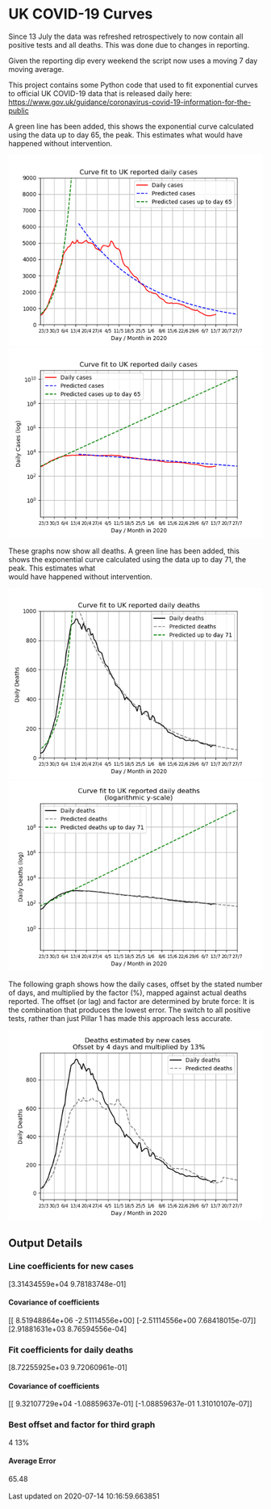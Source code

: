 # UK COVID-19 Curves

Since 13 July the data was refreshed retrospectively to now contain all positive tests and all deaths.
This was done due to changes in reporting.

Given the reporting dip every weekend the script now uses a moving 7 day moving average.

This project contains some Python code that used to fit exponential curves to
official UK COVID-19 data that is released daily here: https://www.gov.uk/guidance/coronavirus-covid-19-information-for-the-public

A green line has been added, this shows the exponential curve calculated using
the data up to day 65, the peak. This estimates what would
have happened without intervention.

![Graph of actual cases and exponential curve](./out/cases.png)
![Graph of actual cases and exponential curve](./out/cases-log.png)

These graphs now show all deaths.
A green line has been added, this shows the exponential curve calculated using
the data up to day 71, the peak. This estimates what  
would have happened without intervention.

![Graph of actual cases and exponential deaths](./out/deaths.png)
![Graph of actual cases and exponential deaths](./out/deaths-log.png)

The following graph shows how the daily cases, offset by the stated number of days,
and  multiplied by the factor (%), mapped against actual deaths reported.
The offset (or lag) and factor are determined by brute force:
It is the combination that produces the lowest error. The switch to all positive
tests, rather than just Pillar 1 has made this approach less accurate.

![Graph of predicted deaths based on earlier new cases](./out/cases-deaths.png)

Output Details
--------------
<h3>Line coefficients for new cases</h3>
[3.31434559e+04 9.78183748e-01]
<h4>Covariance of coefficients</h4>
[[ 8.51948864e+06 -2.51114556e+00]
 [-2.51114556e+00  7.68418015e-07]] [2.91881631e+03 8.76594556e-04]
<h3>Fit coefficients for daily deaths</h3>
[8.72255925e+03 9.72060961e-01]
<h4>Covariance of coefficients</h4>
[[ 9.32107729e+04 -1.08859637e-01]
 [-1.08859637e-01  1.31010107e-07]] <br/>
<h3>Best offset and factor for third graph</h3>
4 13%
<h4>Average Error</h4>
65.48
<br /><br />Last updated on 2020-07-14 10:16:59.663851
